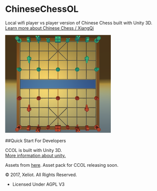 # ChineseChessOL
Local wifi player vs player version of Chinese Chess built with Unity 3D.  
[Learn more about Chinese Chess / XiangQi](https://en.wikipedia.org/wiki/Xiangqi)

<img src="/ChineseChess/Misc/Screenshot2.PNG" width="340">
  
  
##Quick Start For Developers  

CCOL is built with Unity 3D.  
[More information about unity.](https://unity3d.com/)  

Assets from [here](http://www.thingiverse.com/thing:10039).
Asset pack for CCOL releasing soon.

&copy; 2017, Xeliot. All Rights Reserved.
- Licensed Under AGPL V3
